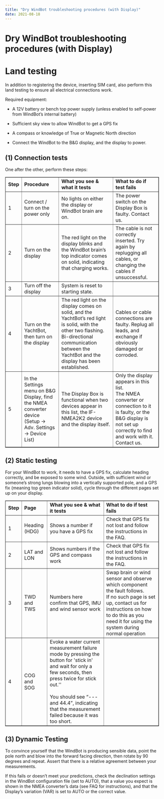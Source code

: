 ```yaml
---
title: "Dry WindBot troubleshooting procedures (with Display)"
date: 2021-08-18
---
```

# Dry WindBot troubleshooting procedures (with Display)

Land testing
============

In addition to registering the device, inserting SIM card, also perform this land testing to ensure all electrical connections work.

  

Required equipment:

*   A 12V battery or bench top power supply (unless enabled to self-power from WindBot’s internal battery)  
    
*   Sufficient sky view to allow WindBot to get a GPS fix  
    
*   A compass or knowledge of True or Magnetic North direction  
    
*   Connect the WindBot to the B&G display, and the display to power.  
    

  

(1) Connection tests
--------------------

  

One after the other, perform these steps:  

  

<table id="table43651" border="1" cellspacing="0" cellpadding="0"><tbody><tr class="current"><td class=""><b>Step<br></b></td><td class=""><b>Procedure</b></td><td class=""><b>What you see &amp; what it tests</b></td><td class=""><b>What to do if test fails</b></td></tr><tr><td class="">1</td><td class="">Connect / turn on the power only&nbsp;<br></td><td class="">No lights on either the display or WindBot brain are on.<br></td><td class="">The power switch on the Display Box is faulty. Contact us.<br></td></tr><tr><td class="">2</td><td class="">Turn on the display<br></td><td class="">The red light on the display blinks and the WindBot brain’s top indicator comes on solid, indicating that charging works.<br></td><td class="">The cable is not correctly inserted. Try again by replugging all cables, or changing the cables if unsuccessful.<br></td></tr><tr><td class="">3</td><td class="">Turn off the display<br></td><td class="">System is reset to starting state.<br></td><td><br></td></tr><tr><td class="">4</td><td class="">Turn on the YachtBot, then turn on the display<br></td><td class="">The red light on the display comes on solid, and the YachtBot’s red light is solid, with the other two flashing. Bi-directional communication between the YachtBot and the display has been established.<br></td><td class="">Cables or cable connections are faulty. Replug all leads, and exchange if obviously damaged or corroded.<br></td></tr><tr><td class="">5</td><td class="">In the Settings menu on B&amp;G Display, find the NMEA converter device (Setup -&gt; Adv. Settings -&gt; Device List)<br></td><td class="">The Display Box is functional when two devices appear in this list, the IF-NMEA2K2 device and the display itself.</td><td class="">Only the display appears in this list.<br>The NMEA converter or connection to it is faulty, or the B&amp;G display is not set up correctly to find and work with it. Contact us.<br></td></tr></tbody></table>

  

(2) Static testing
------------------

  

For your WindBot to work, it needs to have a GPS fix, calculate heading correctly, and be exposed to some wind. Outside, with sufficient wind or someone’s strong lungs blowing into a vertically supported pole, and a GPS fix (meaning top green indicator solid), cycle through the different pages set up on your display.

  

  

<table id="table74675" border="1" cellspacing="0" cellpadding="0"><tbody><tr class="current"><td class=""><b>Step</b></td><td class=""><b>Page</b></td><td class=""><b>What you see &amp; what it tests</b></td><td class=""><b>What to do if test fails</b></td></tr><tr><td class="">1</td><td class="">Heading (HDG)</td><td class="">Shows a number if you have a GPS fix<br></td><td class="">Check that GPS fix not lost and follow the instructions in the FAQ.</td></tr><tr><td class="">2</td><td class="">LAT and LON<br></td><td class="">Shows numbers if the GPS and compass work<br></td><td class="">Check that GPS fix not lost and follow the instructions in the FAQ.</td></tr><tr><td class="">3</td><td class="">TWD and TWS<br></td><td class="">Numbers here confirm that GPS, IMU and wind sensor work<br></td><td class="">Swap brain or wind sensor and observe which component the fault follows.<br>If no such page is set up, contact us for instructions on how to do this as you need it for using the system&nbsp;during normal operation</td></tr><tr><td class="">4</td><td class="">COG and SOG</td><td class="">Evoke a water current measurement failure mode by pressing the button for 'stick in' and wait for only a few seconds, then press twice for stick out.''<br><br>You should see “--- and 44.4”, indicating that the measurement failed because it was too short.<br></td><td class="current"><br></td></tr></tbody></table>

  

  

(3) Dynamic Testing
-------------------

  

To convince yourself that the WindBot is producing sensible data, point the pole north and blow into the forward facing direction, then rotate by 90 degrees and repeat. Assert that there is a relative agreement between your measurements.

  

If this fails or doesn’t meet your predictions, check the declination settings in the WindBot configuration file (set to AUTO), that a value you expect is shown in the NMEA converter’s data (see FAQ for instructions), and that the Display’s variation (VAR) is set to AUTO or the correct value.